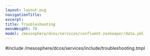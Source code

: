 ```yaml
---
layout: layout.pug
navigationTitle:
excerpt:
title: Troubleshooting
menuWeight: 70
model: /mesosphere/dcos/services/confluent-zookeeper/data.yml
---
```


#include /mesosphere/dcos/services/include/troubleshooting.tmpl
